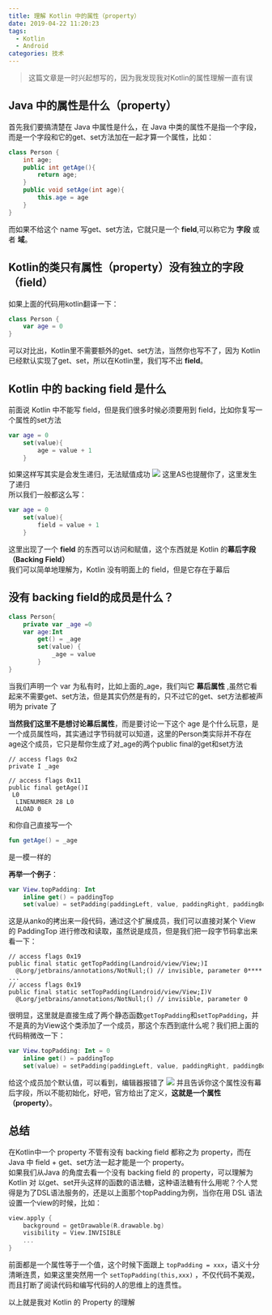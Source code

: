 ```yaml
---
title: 理解 Kotlin 中的属性（property）
date: 2019-04-22 11:20:23
tags:
  - Kotlin
  - Android
categories: 技术
---
```


> 这篇文章是一时兴起想写的，因为我发现我对Kotlin的属性理解一直有误

<!--more-->

## Java 中的属性是什么（property）
首先我们要搞清楚在 Java 中属性是什么，在 Java 中类的属性不是指一个字段，而是一个字段和它的get、set方法加在一起才算一个属性，比如：

```java
class Person {
    int age;
    public int getAge(){
        return age;
    }
    public void setAge(int age){
        this.age = age
    }
}
```

而如果不给这个 name 写get、set方法，它就只是一个 **field**,可以称它为 **字段** 或者 **域**。

## Kotlin的类只有属性（property）没有独立的字段（field）
如果上面的代码用kotlin翻译一下：

```kotlin
class Person {
    var age = 0
}
```

可以对比出，Kotlin里不需要额外的get、set方法，当然你也写不了，因为 Kotlin 已经默认实现了get、set，所以在Kotlin里，我们写不出 **field**。

## Kotlin 中的 backing field 是什么
前面说 Kotlin 中不能写 field，但是我们很多时候必须要用到 field，比如你复写一个属性的set方法

```kotlin
var age = 0
    set(value){
        age = value + 1
    }
```

如果这样写其实是会发生递归，无法赋值成功
![](https://user-gold-cdn.xitu.io/2019/4/12/16a0f72d171968dc?w=432&h=198&f=png&s=20920)
这里AS也提醒你了，这里发生了递归  
所以我们一般都这么写：
```kotlin
var age = 0
    set(value){
        field = value + 1
    }
```
这里出现了一个 **field** 的东西可以访问和赋值，这个东西就是 Kotlin 的**幕后字段（Backing Field）**  
我们可以简单地理解为，Kotlin 没有明面上的 field，但是它存在于幕后

## 没有 backing field的成员是什么？

```kotlin
class Person{
    private var _age =0
    var age:Int
        get() = _age
        set(value) {
            _age = value
        }
}
```

当我们声明一个 var 为私有时，比如上面的_age，我们叫它 **幕后属性** ,虽然它看起来不需要get、set方法，但是其实仍然是有的，只不过它的get、set方法都被声明为 private 了

**当然我们这里不是想讨论幕后属性**，而是要讨论一下这个 age 是个什么玩意，是一个成员属性吗，其实通过字节码就可以知道，这里的Person类实际并不存在age这个成员，它只是帮你生成了对_age的两个public final的get和set方法

```
// access flags 0x2
private I _age

// access flags 0x11
public final getAge()I
 L0
  LINENUMBER 28 L0
  ALOAD 0
```
和你自己直接写一个

```kotlin
fun getAge() = _age
```
是一模一样的  

**再举一个例子**：

```kotlin
var View.topPadding: Int
    inline get() = paddingTop
    set(value) = setPadding(paddingLeft, value, paddingRight, paddingBottom)
```

这是从anko的拷出来一段代码，通过这个扩展成员，我们可以直接对某个 View 的 PaddingTop 进行修改和读取，虽然说是成员，但是我们把一段字节码拿出来看一下：

```
// access flags 0x19
public final static getTopPadding(Landroid/view/View;)I
  @Lorg/jetbrains/annotations/NotNull;() // invisible, parameter 0****
...
// access flags 0x19
public final static setTopPadding(Landroid/view/View;I)V
  @Lorg/jetbrains/annotations/NotNull;() // invisible, parameter 0
```

很明显，这里就是直接生成了两个静态函数`getTopPadding`和`setTopPadding`，并不是真的为View这个类添加了一个成员，那这个东西到底什么呢？我们把上面的代码稍微改一下：

```kotlin
var View.topPadding: Int = 0 
    inline get() = paddingTop
    set(value) = setPadding(paddingLeft, value, paddingRight, paddingBottom)
```

给这个成员加个默认值，可以看到，编辑器报错了
![](https://user-gold-cdn.xitu.io/2019/4/12/16a0fd7357d4602a?w=1322&h=124&f=png&s=38998)
并且告诉你这个属性没有幕后字段，所以不能初始化，好吧，官方给出了定义，**这就是一个属性（property）**。  

## 总结
在Kotlin中一个 property 不管有没有 backing field 都称之为 property，而在 Java 中 field + get、set方法一起才能是一个 property。  
如果我们从Java 的角度去看一个没有 backing field 的 property，可以理解为 Kotlin 对 以get、set开头这样的函数的语法糖，这种语法糖有什么用呢？个人觉得是为了DSL语法服务的，还是以上面那个topPadding为例，当你在用 DSL 语法设置一个view的时候，比如：

```kotlin
view.apply {
    background = getDrawable(R.drawable.bg)
    visibility = View.INVISIBLE
    ...
}
```
前面都是一个属性等于一个值，这个时候下面跟上 `topPadding = xxx`，语义十分清晰连贯，如果这里突然用一个 `setTopPadding(this,xxx)` ，不仅代码不美观，而且打断了阅读代码和编写代码的人的思维上的连贯性。

以上就是我对 Kotlin 的 Property 的理解